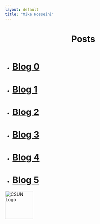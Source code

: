 ```yaml
---
layout: default
title: "Mike Hosseini"
---
```

<header role="banner">
  <h1>Posts</h1>
  <nav role="navigation"> </nav>
</header>


* #  [Blog 0](https://mikehosseini.github.io/mikehosseini.github.io/posts/2020/08/31/Blog-0.html) 

* #  [Blog 1](https://mikehosseini.github.io/mikehosseini.github.io/posts/2020/09/06/Blog-1.html)

* #  [Blog 2](https://mikehosseini.github.io/mikehosseini.github.io/posts/2020/09/15/Blog-2.html)

* #  [Blog 3](https://mikehosseini.github.io/mikehosseini.github.io/posts/2020/09/21/Blog-3.html)

* #  [Blog 4](https://mikehosseini.github.io/mikehosseini.github.io/posts/2020/10/01/Blog-4.html)

* #  [Blog 5](https://mikehosseini.github.io/mikehosseini.github.io/posts/2020/10/07/Blog-5.html)


<img src="https://mikehosseini.github.io/mikehosseini.github.io/images/csunlogo.gif" alt="CSUN Logo" width="90" height="90">


<!-- 
<footer role="contentinfo">
  <p><a href="http://www.twitter.com/mikehosseini92" title="Follow Me On Twitter" target="_blank">Twitter</a> Mike Hosseini</p>
</footer>

  [![alt text][1.1]][1]

  [1.1]: http://i.imgur.com/tXSoThF.png (twitter icon with padding)

[1]: http://www.twitter.com/mikehosseini92 -->
